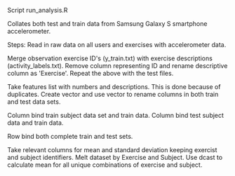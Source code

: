 Script run_analysis.R

Collates both test and train data from Samsung Galaxy S smartphone accelerometer.

Steps:
Read in raw data on all users and exercises with accelerometer data.

Merge observation exercise ID's (y_train.txt) with exercise descriptions (activity_labels.txt).
Remove column representing ID and rename descriptive column as 'Exercise'.
Repeat the above with the test files.

Take features list with numbers and descriptions. This is done because of duplicates.
Create vector and use vector to rename columns in both train and test data sets.

Column bind train subject data set and train data.
Column bind test subject data and train data.

Row bind both complete train and test sets.

Take relevant columns for mean and standard deviation keeping exercist and subject identifiers.
Melt dataset by Exercise and Subject.
Use dcast to calculate mean for all unique combinations of exercise and subject.
